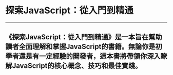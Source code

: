 # 探索JavaScript：從入門到精通

---
《探索JavaScript：從入門到精通》是一本旨在幫助讀者全面理解和掌握JavaScript的書籍。無論你是初學者還是有一定經驗的開發者，這本書將帶領你深入瞭解JavaScript的核心概念、技巧和最佳實踐。
---

